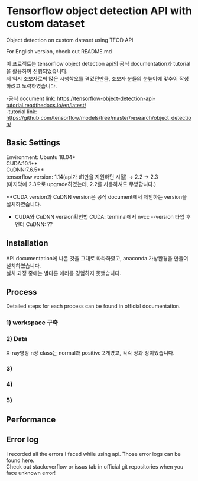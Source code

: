 # Tensorflow object detection API with custom dataset
Object detection on custom dataset using TFOD API

For English version, check out README.md

이 프로젝트는 tensorflow object detection api의 공식 documentation과 tutorial을 활용하여 진행되었습니다. \
저 역시 초보자로써 많은 시행착오를 겪었던만큼, 초보자 분들의 눈높이에 맞추어 작성하려고 노력하였습니다.

-공식 document link: https://tensorflow-object-detection-api-tutorial.readthedocs.io/en/latest/ \
-tutorial link: https://github.com/tensorflow/models/tree/master/research/object_detection/

## Basic Settings
Environment: Ubuntu 18.04* \
CUDA:10.1** \
CuDNN:7.6.5** \
tensorflow version: 1.14(api가 tf1만을 지원하던 시절) -> 2.2 -> 2.3\
(마지막에 2.3으로 upgrade하였는데, 2.2를 사용하셔도 무방합니다.)

**CUDA version과 CuDNN version은 공식 document에서 제안하는 version을 설치하였습니다.

* CUDA와 CuDNN version확인법
CUDA: terminal에서 nvcc --version 타입 후 엔터
CuDNN: ??

## Installation
API documentation에 나온 것을 그대로 따라하였고, anaconda 가상환경을 만들어 설치하였습니다. \
설치 과정 중에는 별다른 에러를 경험하지 못했습니다.

## Process
Detailed steps for each process can be found in official documentation.


### 1) workspace 구축

### 2) Data
X-ray영상 n장
class는 normal과 positive 2개였고, 각각 장과 장이었습니다.

### 3)
### 4)
### 5)


## Performance

## Error log
I recorded all the errors I faced while using api. Those error logs can be found here. \
Check out stackoverflow or issus tab in official git repositories when you face unknown error!
